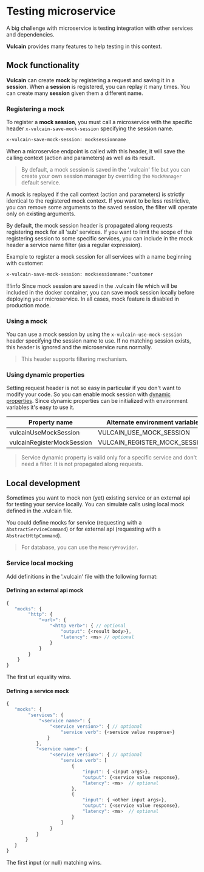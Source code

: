 # Testing microservice

A big challenge with microservice is testing integration with other services and dependencies.

**Vulcain** provides many features to help testing in this context.

## Mock functionality

**Vulcain** can create __mock__ by registering a request and saving it in a **session**. When a **session** is registered, you can replay it many times. You can create many **session** given them a different name.

### Registering a mock

To register a __mock session__, you must call a microservice with the specific header ```x-vulcain-save-mock-session``` specifying the session name. 

```html
x-vulcain-save-mock-session: mocksessionname
```

When a microservice endpoint is called with this header, it will save the calling context (action and parameters) as well as its result.

> By default, a mock session is saved in the '.vulcain' file but you can create your own session manager by overriding the ```MockManager``` default service.

A mock is replayed if the call context (action and parameters) is strictly identical to the registered mock context. If you want to be less restrictive, you can remove some arguments to the saved session, the filter will operate only on existing arguments.

By default, the mock session header is propagated along requests registering mock for all 'sub' services. If you want to limit the scope of the registering session to some specific services, you can include in the mock header a service name filter (as a regular expression).

Example to register a mock session for all services with a name beginning with customer:

```html
x-vulcain-save-mock-session: mocksessionname:^customer
```

!!!info
    Since mock session are saved in the .vulcain file which will be included in the docker container, you can save mock session locally before deploying your microservice.
    In all cases, mock feature is disabled in production mode.

### Using a mock

You can use a mock session by using the ```x-vulcain-use-mock-session``` header specifying the session name to use. If no matching session exists, this header is ignored and the microservice runs normally.

> This header supports filtering mechanism.

### Using dynamic properties

Setting request header is not so easy in particular if you don't want to modify your code. So you can enable mock session with [dynamic properties](./configurations). Since dynamic properties can be initialized with environment variables it's easy to use it.

| Property name | Alternate environment variable |
|---|---|
| vulcainUseMockSession | VULCAIN_USE_MOCK_SESSION |
| vulcainRegisterMockSession | VULCAIN_REGISTER_MOCK_SESSION |

> Service dynamic property is valid only for a specific service and don't need a filter. It is not propagated along requests.

## Local development

Sometimes you want to mock non (yet) existing service or an external api for testing your service locally. You can simulate calls using local mock defined in the .vulcain file.

You could define mocks for service (requesting with a ```AbstractServiceCommand```) or for external api (requesting with a ```AbstractHttpCommand```).

> For database, you can use the ```MemoryProvider```.

### Service local mocking

Add definitions in the '.vulcain' file with the following format:

#### Defining an external api mock

```js
{
   "mocks": {
        "http": {
            "<url>": {
                "<http verb>": { // optional
                    "output": {<result body>},
                    "latency": <ms> // optional
                }
            }
        }
    }
}
```

The first url equality wins.

#### Defining a service mock

```js
{
   "mocks": {
        "services": {
            "<service name>": {
                "<service version>": { // optional
                    "service verb": {<service value response>}
               }
           },
           "<service name>": {
                "<service version>": { // optional
                    "service verb": [
                        {
                            "input": { <input args>},
                            "output": {<service value response},
                            "latency": <ms>  // optional
                        },
                        {
                            "input": { <other input args>},
                            "output": {<service value response},
                            "latency": <ms>  // optional
                        }
                    ]
                }
           }
       }
   }
}
```

The first input (or null) matching wins.
